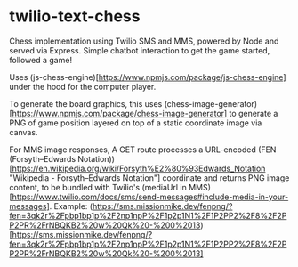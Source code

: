 # twilio-text-chess

Chess implementation using Twilio SMS and MMS, powered by Node and served via Express. Simple chatbot interaction to get the game started, followed a game!

Uses (js-chess-engine)[https://www.npmjs.com/package/js-chess-engine] under the hood for the computer player. 

To generate the board graphics, this uses (chess-image-generator)[https://www.npmjs.com/package/chess-image-generator] to generate a PNG of game position layered on top of a static coordinate image via canvas.

For MMS image responses, A GET route processes a URL-encoded (FEN (Forsyth–Edwards Notation))[https://en.wikipedia.org/wiki/Forsyth%E2%80%93Edwards_Notation "Wikipedia - Forsyth–Edwards Notation"] coordinate and returns PNG image content, to be bundled with Twilio's (mediaUrl in MMS)[https://www.twilio.com/docs/sms/send-messages#include-media-in-your-messages]. Example: (https://sms.missionmike.dev/fenpng/?fen=3qk2r%2Fpbp1bp1p%2F2np1npP%2F1p2p1N1%2F1P2PP2%2F8%2F2PP2PR%2FrNBQKB2%20w%20Qk%20-%200%2013)[https://sms.missionmike.dev/fenpng/?fen=3qk2r%2Fpbp1bp1p%2F2np1npP%2F1p2p1N1%2F1P2PP2%2F8%2F2PP2PR%2FrNBQKB2%20w%20Qk%20-%200%2013]
